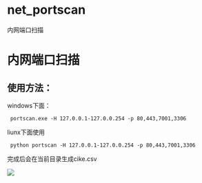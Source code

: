 # net_portscan
内网端口扫描
# 内网端口扫描

## 使用方法：

windows下面：

``` portscan.exe -H 127.0.0.1-127.0.0.254 -p 80,443,7001,3306```

liunx下面使用

``` python portscan -H 127.0.0.1-127.0.0.254 -p 80,443,7001,3306```

完成后会在当前目录生成cike.csv

![](redme.JPG)

